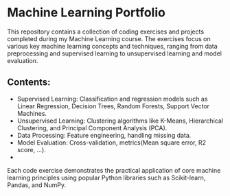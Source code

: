 # Machine Learning Portfolio

This repository contains a collection of coding exercises and projects completed during my Machine Learning course. The exercises focus on various key machine learning concepts and techniques, ranging from data preprocessing and supervised learning to unsupervised learning and model evaluation.
## Contents:
+ Supervised Learning: Classification and regression models such as Linear Regression, Decision Trees, Random Forests, Support Vector Machines. 
+ Unsupervised Learning: Clustering algorithms like K-Means, Hierarchical Clustering, and Principal Component Analysis (PCA).
+ Data Processing: Feature engineering, handling missing data.
+ Model Evaluation: Cross-validation, metrics(Mean square error, R2 score, ...).
+ 
Each code exercise demonstrates the practical application of core machine learning principles using popular Python libraries such as Scikit-learn, Pandas, and NumPy.
